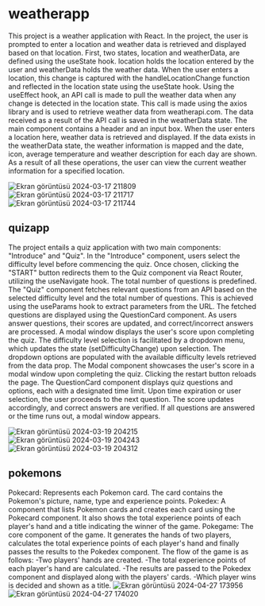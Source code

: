 # weatherapp
This project is a weather application with React. In the project, the user is prompted to enter a location and weather data is retrieved and displayed based on that location. First, two states, location and weatherData, are defined using the useState hook. location holds the location entered by the user and weatherData holds the weather data. When the user enters a location, this change is captured with the handleLocationChange function and reflected in the location state using the useState hook. Using the useEffect hook, an API call is made to pull the weather data when any change is detected in the location state. This call is made using the axios library and is used to retrieve weather data from weatherapi.com. The data received as a result of the API call is saved in the weatherData state. 
The main component contains a header and an input box. When the user enters a location here, weather data is retrieved and displayed. If the data exists in the weatherData state, the weather information is mapped and the date, icon, average temperature and weather description for each day are shown.
As a result of all these operations, the user can view the current weather information for a specified location.

![Ekran görüntüsü 2024-03-17 211809](https://github.com/kubraacelik/WeatherApp/assets/101054783/ea71bd80-68dc-45a8-ba22-462a26bc14e1)
![Ekran görüntüsü 2024-03-17 211717](https://github.com/kubraacelik/WeatherApp/assets/101054783/6ad21ef1-3a7f-44a0-94f1-63477b9f4ee2)
![Ekran görüntüsü 2024-03-17 211744](https://github.com/kubraacelik/WeatherApp/assets/101054783/127ec64e-32f7-4ec0-b6b8-5ebfeebba221)

## quizapp
The project entails a quiz application with two main components: "Introduce" and "Quiz".
In the "Introduce" component, users select the difficulty level before commencing the quiz. Once chosen, clicking the "START" button redirects them to the Quiz component via React Router, utilizing the useNavigate hook. The total number of questions is predefined.
The "Quiz" component fetches relevant questions from an API based on the selected difficulty level and the total number of questions. This is achieved using the useParams hook to extract parameters from the URL. The fetched questions are displayed using the QuestionCard component. As users answer questions, their scores are updated, and correct/incorrect answers are processed. A modal window displays the user's score upon completing the quiz.
The difficulty level selection is facilitated by a dropdown menu, which updates the state (setDifficultyChange) upon selection. The dropdown options are populated with the available difficulty levels retrieved from the data prop.
The Modal component showcases the user's score in a modal window upon completing the quiz. Clicking the restart button reloads the page.
The QuestionCard component displays quiz questions and options, each with a designated time limit. Upon time expiration or user selection, the user proceeds to the next question. The score updates accordingly, and correct answers are verified. If all questions are answered or the time runs out, a modal window appears.

![Ekran görüntüsü 2024-03-19 204215](https://github.com/kubraacelik/React-JS-Projects/assets/101054783/c87b30da-3017-42aa-91e6-afe6d3dee8d1)
![Ekran görüntüsü 2024-03-19 204243](https://github.com/kubraacelik/React-JS-Projects/assets/101054783/7781ac57-3dbf-41be-809d-48698fe36011)
![Ekran görüntüsü 2024-03-19 204312](https://github.com/kubraacelik/React-JS-Projects/assets/101054783/f1017489-83db-45a6-a546-7e47572836a5)

## pokemons
Pokecard: Represents each Pokemon card. The card contains the Pokemon's picture, name, type and experience points.
Pokedex: A component that lists Pokemon cards and creates each card using the Pokecard component. It also shows the total experience points of each player's hand and a title indicating the winner of the game.
Pokegame: The core component of the game. It generates the hands of two players, calculates the total experience points of each player's hand and finally passes the results to the Pokedex component.
The flow of the game is as follows:
-Two players' hands are created.
-The total experience points of each player's hand are calculated.
-The results are passed to the Pokedex component and displayed along with the players' cards.
-Which player wins is decided and shown as a title.
![Ekran görüntüsü 2024-04-27 173956](https://github.com/kubraacelik/React-JS-Projects/assets/101054783/766f9b77-4982-4e22-93c5-8430b4e66d02)
![Ekran görüntüsü 2024-04-27 174020](https://github.com/kubraacelik/React-JS-Projects/assets/101054783/18ab46e8-6db2-4c48-9e3c-8ee929de5990)

